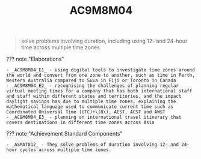 ﻿---
tags: australian-curriculum
title: AC9M8M04
type: note
---
> solve problems involving duration, including using 12- and 24-hour time across multiple time zones

??? note "Elaborations"

	- _AC9M8M04_E1_ - using digital tools to investigate time zones around the world and convert from one zone to another, such as time in Perth, Western Australia compared to Suva in Fiji or Toronto in Canada
	- _AC9M8M04_E2_ - recognising the challenges of planning regular virtual meeting times for a company that has both international staff and staff within different states and territories, and the impact daylight savings has due to multiple time zones, explaining the mathematical language used to communicate current time such as Coordinated Universal Time (UTC)+\(8\), AEST, ACST and AWST
	- _AC9M8M04_E3_ - planning an international travel itinerary that covers destinations in different time zones across Asia
??? note "Achievement Standard Components"

	- _ASMAT812_ - They solve problems of duration involving 12- and 24-hour cycles across multiple time zones.
